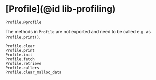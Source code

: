 # [Profile](@id lib-profiling)

```@docs
Profile.@profile
```

The methods in `Profile` are not exported and need to be called e.g. as `Profile.print()`.

```@docs
Profile.clear
Profile.print
Profile.init
Profile.fetch
Profile.retrieve
Profile.callers
Profile.clear_malloc_data
```

